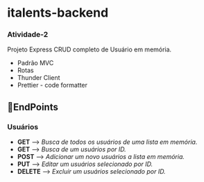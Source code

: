 # italents-backend
 
 ### Atividade-2
 
 <p>Projeto Express CRUD completo de Usuário em memória.</p>

 - Padrão MVC
 - Rotas
 - Thunder Client
 - Prettier - code formatter
 
 **<h2>🎯EndPoints</h2>**

**<h3>Usuários</h3>**

* **GET**    --> _Busca de todos os usuários de uma lista em memória._
* **GET**    --> _Busca de um usuários por ID._
* **POST**   --> _Adicionar um novo usuários a lista em memória._
* **PUT**    --> _Editar um usuários selecionado por ID._
* **DELETE** --> _Excluir um usuários selecionado por ID._
